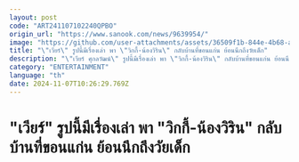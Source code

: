```yaml
---
layout: post
code: "ART241107102240QPBO"
origin_url: "https://www.sanook.com/news/9639954/"
image: "https://github.com/user-attachments/assets/36509f1b-844e-4b68-a960-f7f3e512a10f"
title: "\"เวียร์\" รูปนี้มีเรื่องเล่า พา \"วิกกี้-น้องวิริน\" กลับบ้านที่ขอนแก่น ย้อนนึกถึงวัยเด็ก"
description: "\"เวียร์ ศุกลวัฒน์\" รูปนี้มีเรื่องเล่า พา \"วิกกี้-น้องวิริน\" กลับบ้านที่ขอนแก่น ย้อนนึกถึงเรื่องราวในวัยเด็ก"
category: "ENTERTAINMENT"
language: "th"
date: 2024-11-07T10:26:29.769Z
---
```


# "เวียร์" รูปนี้มีเรื่องเล่า พา "วิกกี้-น้องวิริน" กลับบ้านที่ขอนแก่น ย้อนนึกถึงวัยเด็ก